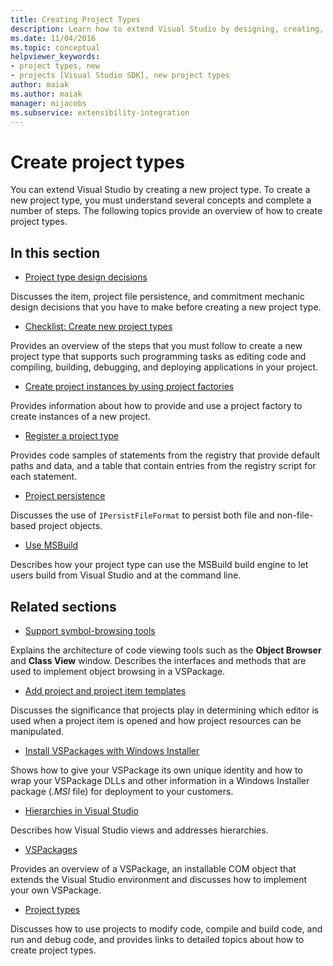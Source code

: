```yaml
---
title: Creating Project Types
description: Learn how to extend Visual Studio by designing, creating, and registering a new project type that supports programming tasks.
ms.date: 11/04/2016
ms.topic: conceptual
helpviewer_keywords:
- project types, new
- projects [Visual Studio SDK], new project types
author: maiak
ms.author: maiak
manager: mijacobs
ms.subservice: extensibility-integration
---
```

# Create project types

You can extend Visual Studio by creating a new project type. To create a new project type, you must understand several concepts and complete a number of steps. The following topics provide an overview of how to create project types.

## In this section
- [Project type design decisions](../../extensibility/internals/project-type-design-decisions.md)

 Discusses the item, project file persistence, and commitment mechanic design decisions that you have to make before creating a new project type.

- [Checklist: Create new project types](../../extensibility/internals/checklist-creating-new-project-types.md)

 Provides an overview of the steps that you must follow to create a new project type that supports such programming tasks as editing code and compiling, building, debugging, and deploying applications in your project.

- [Create project instances by using project factories](../../extensibility/internals/creating-project-instances-by-using-project-factories.md)

 Provides information about how to provide and use a project factory to create instances of a new project.

- [Register a project type](../../extensibility/internals/registering-a-project-type.md)

 Provides code samples of statements from the registry that provide default paths and data, and a table that contain entries from the registry script for each statement.

- [Project persistence](../../extensibility/internals/project-persistence.md)

 Discusses the use of `IPersistFileFormat` to persist both file and non-file-based project objects.

- [Use MSBuild](../../extensibility/internals/using-msbuild.md)

 Describes how your project type can use the MSBuild build engine to let users build from Visual Studio and at the command line.

## Related sections
- [Support symbol-browsing tools](../../extensibility/internals/supporting-symbol-browsing-tools.md)

 Explains the architecture of code viewing tools such as the **Object Browser** and **Class View** window. Describes the interfaces and methods that are used to implement object browsing in a VSPackage.

- [Add project and project item templates](../../extensibility/internals/adding-project-and-project-item-templates.md)

 Discusses the significance that projects play in determining which editor is used when a project item is opened and how project resources can be manipulated.

- [Install VSPackages with Windows Installer](../../extensibility/internals/installing-vspackages-with-windows-installer.md)

 Shows how to give your VSPackage its own unique identity and how to wrap your VSPackage DLLs and other information in a Windows Installer package (*.MSI* file) for deployment to your customers.

- [Hierarchies in Visual Studio](../../extensibility/internals/hierarchies-in-visual-studio.md)

 Describes how Visual Studio views and addresses hierarchies.

- [VSPackages](../../extensibility/internals/vspackages.md)

 Provides an overview of a VSPackage, an installable COM object that extends the Visual Studio environment and discusses how to implement your own VSPackage.

- [Project types](../../extensibility/internals/project-types.md)

 Discusses how to use projects to modify code, compile and build code, and run and debug code, and provides links to detailed topics about how to create project types.
